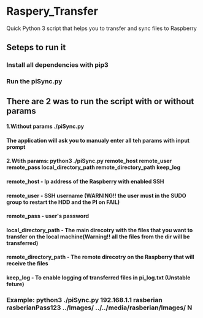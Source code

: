 # Raspery_Transfer
Quick Python 3 script that helps you to transfer and sync files to Raspberry
## Seteps to run it 
### Install all dependencies with pip3
### Run the piSync.py
## There are 2 was to run the script with or without params
#### 1.Without params ./piSync.py
#### The application will ask you to manualy enter all teh params with input prompt
#### 2.Wtith params: python3 ./piSync.py remote_host remote_user remote_pass local_directory_path remote_directory_path keep_log
#### remote_host - Ip address of the Raspberry with enabled SSH
#### remote_user - SSH username (WARNING!! the user must in the SUDO group to restart the HDD and the PI on FAIL)
#### remote_pass - user's password
#### local_directory_path - The main direcotry with the files that you want to transfer on the local machine(Warning!! all the files from the dir will be transferred) 
#### remote_directory_path - The remote direcotry on the Raspberry that will receive the files 
#### keep_log - To enable logging of transferred files in pi_log.txt (Unstable feture)


### Example: python3 ./piSync.py 192.168.1.1 rasberian rasberianPass123 ../Images/ ../../media/rasberian/Images/ N
